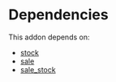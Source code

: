 # Dependencies

This addon depends on:

- [stock](../../../../../oca-ocb-warehouse/odoo-bringout-oca-ocb-stock)
- [sale](../../../../../oca-ocb-sale/odoo-bringout-oca-ocb-sale)
- [sale_stock](../../../../../oca-ocb-sale/odoo-bringout-oca-ocb-sale_stock)
